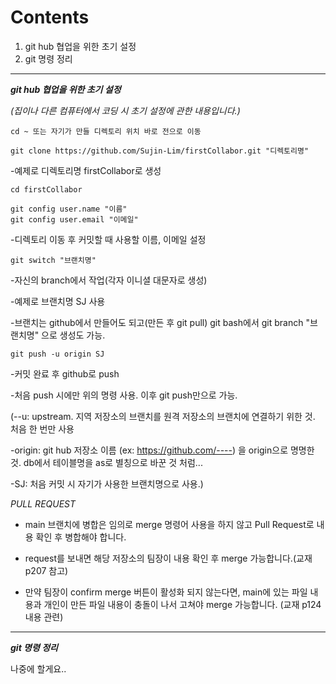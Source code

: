 # Contents
1. git hub 협업을 위한 초기 설정
2. git 명령 정리


---


***git hub 협업을 위한 초기 설정***

*(집이나 다른 컴퓨터에서 코딩 시 초기 설정에 관한 내용입니다.)*

    cd ~ 또는 자기가 만들 디렉토리 위치 바로 전으로 이동

    git clone https://github.com/Sujin-Lim/firstCollabor.git "디렉토리명"

-예제로 디렉토리명 firstCollabor로 생성

    cd firstCollabor

    git config user.name "이름"
    git config user.email "이메일"

-디렉토리 이동 후 커밋할 때 사용할 이름, 이메일 설정

    git switch "브랜치명"
    
-자신의 branch에서 작업(각자 이니셜 대문자로 생성)

-예제로 브랜치명 SJ 사용

-브랜치는 github에서 만들어도 되고(만든 후 git pull) git bash에서 git branch "브랜치명" 으로 생성도 가능.


    git push -u origin SJ
    
-커밋 완료 후 github로 push

-처음 push 시에만 위의 명령 사용. 이후 git push만으로 가능. 


(--u: upstream. 지역 저장소의 브랜치를 원격 저장소의 브랜치에 연결하기 위한 것. 처음 한 번만 사용

-origin: git hub 저장소 이름 (ex: https://github.com/----) 을 origin으로 명명한 것. db에서 테이블명을 as로 별칭으로 바꾼 것 처럼...

-SJ: 처음 커밋 시 자기가 사용한 브랜치명으로 사용.)

*PULL REQUEST*

- main 브랜치에 병합은 임의로 merge 명령어 사용을 하지 않고 Pull Request로 내용 확인 후 병합해야 합니다.

- request를 보내면 해당 저장소의 팀장이 내용 확인 후 merge 가능합니다.(교재 p207 참고)

- 만약 팀장이 confirm merge 버튼이 활성화 되지 않는다면, main에 있는 파일 내용과 개인이 만든 파일 내용이 충돌이 나서 고쳐야 merge 가능합니다. (교재 p124 내용 관련)


---
***git 명령 정리***

나중에 할게요..

